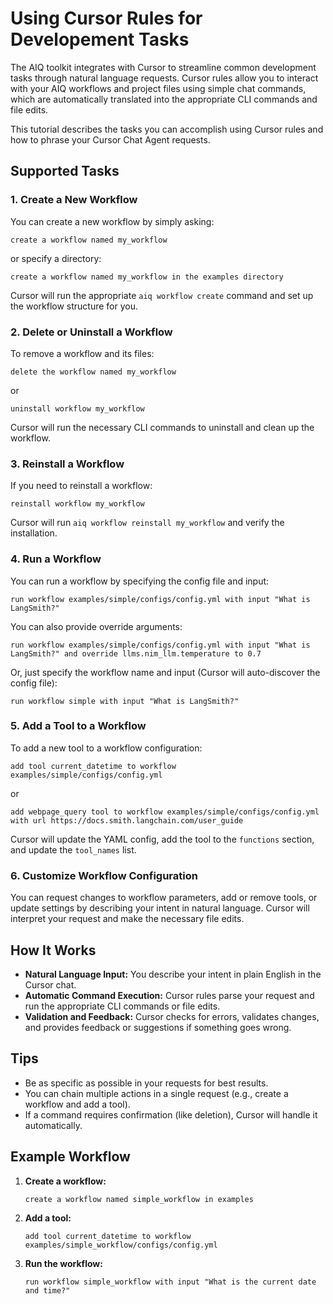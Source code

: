 <!--
SPDX-FileCopyrightText: Copyright (c) 2025, NVIDIA CORPORATION & AFFILIATES. All rights reserved.
SPDX-License-Identifier: Apache-2.0

Licensed under the Apache License, Version 2.0 (the "License");
you may not use this file except in compliance with the License.
You may obtain a copy of the License at

http://www.apache.org/licenses/LICENSE-2.0

Unless required by applicable law or agreed to in writing, software
distributed under the License is distributed on an "AS IS" BASIS,
WITHOUT WARRANTIES OR CONDITIONS OF ANY KIND, either express or implied.
See the License for the specific language governing permissions and
limitations under the License.
-->

# Using Cursor Rules for Developement Tasks

The AIQ toolkit integrates with Cursor to streamline common development tasks through natural language requests. Cursor rules allow you to interact with your AIQ workflows and project files using simple chat commands, which are automatically translated into the appropriate CLI commands and file edits.

This tutorial describes the tasks you can accomplish using Cursor rules and how to phrase your Cursor Chat Agent requests.

## Supported Tasks

### 1. Create a New Workflow

You can create a new workflow by simply asking:
```text
create a workflow named my_workflow
```
or specify a directory:
```text
create a workflow named my_workflow in the examples directory
```
Cursor will run the appropriate `aiq workflow create` command and set up the workflow structure for you.

### 2. Delete or Uninstall a Workflow

To remove a workflow and its files:
```text
delete the workflow named my_workflow
```
or
```text
uninstall workflow my_workflow
```
Cursor will run the necessary CLI commands to uninstall and clean up the workflow.

### 3. Reinstall a Workflow

If you need to reinstall a workflow:
```text
reinstall workflow my_workflow
```
Cursor will run `aiq workflow reinstall my_workflow` and verify the installation.

### 4. Run a Workflow

You can run a workflow by specifying the config file and input:
```text
run workflow examples/simple/configs/config.yml with input "What is LangSmith?"
```
You can also provide override arguments:
```text
run workflow examples/simple/configs/config.yml with input "What is LangSmith?" and override llms.nim_llm.temperature to 0.7
```
Or, just specify the workflow name and input (Cursor will auto-discover the config file):
```text
run workflow simple with input "What is LangSmith?"
```

### 5. Add a Tool to a Workflow

To add a new tool to a workflow configuration:
```text
add tool current_datetime to workflow examples/simple/configs/config.yml
```
or
```text
add webpage_query tool to workflow examples/simple/configs/config.yml with url https://docs.smith.langchain.com/user_guide
```
Cursor will update the YAML config, add the tool to the `functions` section, and update the `tool_names` list.

### 6. Customize Workflow Configuration

You can request changes to workflow parameters, add or remove tools, or update settings by describing your intent in natural language. Cursor will interpret your request and make the necessary file edits.

## How It Works

- **Natural Language Input:** You describe your intent in plain English in the Cursor chat.
- **Automatic Command Execution:** Cursor rules parse your request and run the appropriate CLI commands or file edits.
- **Validation and Feedback:** Cursor checks for errors, validates changes, and provides feedback or suggestions if something goes wrong.

## Tips

- Be as specific as possible in your requests for best results.
- You can chain multiple actions in a single request (e.g., create a workflow and add a tool).
- If a command requires confirmation (like deletion), Cursor will handle it automatically.

## Example Workflow

1. **Create a workflow:**
   ```
   create a workflow named simple_workflow in examples
   ```
2. **Add a tool:**
   ```
   add tool current_datetime to workflow examples/simple_workflow/configs/config.yml
   ```
3. **Run the workflow:**
   ```
   run workflow simple_workflow with input "What is the current date and time?"
   ```
